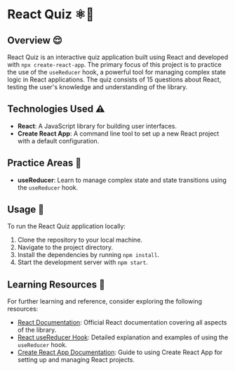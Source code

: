 # React Quiz ⚛📝

## Overview 😌

React Quiz is an interactive quiz application built using React and developed with `npx create-react-app`. The primary focus of this project is to practice the use of the `useReducer` hook, a powerful tool for managing complex state logic in React applications. The quiz consists of 15 questions about React, testing the user's knowledge and understanding of the library.

## Technologies Used ⚠️

- **React**: A JavaScript library for building user interfaces.
- **Create React App**: A command line tool to set up a new React project with a default configuration.

## Practice Areas 🤼

- **useReducer**: Learn to manage complex state and state transitions using the `useReducer` hook.

## Usage 🫡

To run the React Quiz application locally:

1. Clone the repository to your local machine.
2. Navigate to the project directory.
3. Install the dependencies by running `npm install`.
4. Start the development server with `npm start`.

## Learning Resources 🥸

For further learning and reference, consider exploring the following resources:

- [React Documentation](https://reactjs.org/docs/getting-started.html): Official React documentation covering all aspects of the library.
- [React useReducer Hook](https://reactjs.org/docs/hooks-reference.html#usereducer): Detailed explanation and examples of using the `useReducer` hook.
- [Create React App Documentation](https://create-react-app.dev/docs/getting-started): Guide to using Create React App for setting up and managing React projects.
